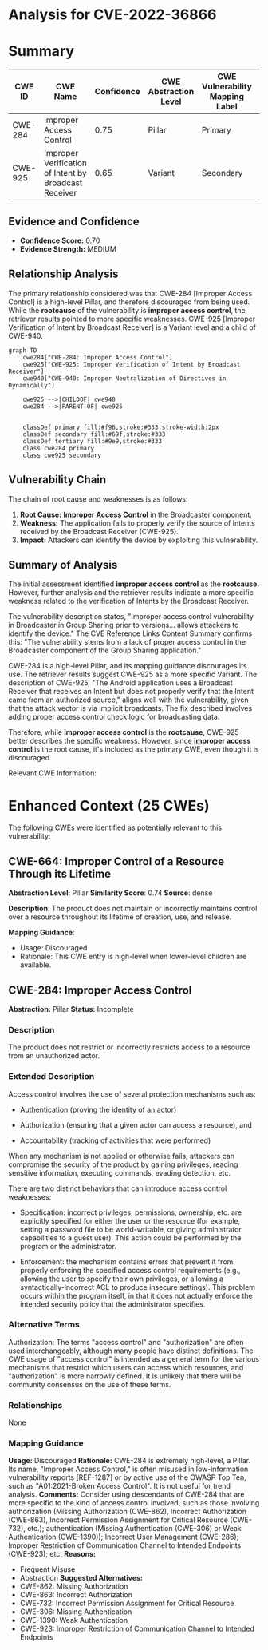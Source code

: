 # Analysis for CVE-2022-36866

# Summary
| CWE ID | CWE Name | Confidence | CWE Abstraction Level | CWE Vulnerability Mapping Label | CWE-Vulnerability Mapping Notes |
|---|---|---|---|---|---|
| CWE-284 | Improper Access Control | 0.75 | Pillar | Primary | Discouraged |
| CWE-925 | Improper Verification of Intent by Broadcast Receiver | 0.65 | Variant | Secondary | Allowed |

## Evidence and Confidence

*   **Confidence Score:** 0.70
*   **Evidence Strength:** MEDIUM

## Relationship Analysis
The primary relationship considered was that CWE-284 [Improper Access Control] is a high-level Pillar, and therefore discouraged from being used. While the **rootcause** of the vulnerability is **improper access control**, the retriever results pointed to more specific weaknesses. CWE-925 [Improper Verification of Intent by Broadcast Receiver] is a Variant level and a child of CWE-940.

```mermaid
graph TD
    cwe284["CWE-284: Improper Access Control"]
    cwe925["CWE-925: Improper Verification of Intent by Broadcast Receiver"]
    cwe940["CWE-940: Improper Neutralization of Directives in Dynamically"]

    cwe925 -->|CHILDOF| cwe940
    cwe284 -->|PARENT OF| cwe925
    

    classDef primary fill:#f96,stroke:#333,stroke-width:2px
    classDef secondary fill:#69f,stroke:#333
    classDef tertiary fill:#9e9,stroke:#333
    class cwe284 primary
    class cwe925 secondary
```

## Vulnerability Chain
The chain of root cause and weaknesses is as follows:
1.  **Root Cause:** **Improper Access Control** in the Broadcaster component.
2.  **Weakness:** The application fails to properly verify the source of Intents received by the Broadcast Receiver (CWE-925).
3.  **Impact:** Attackers can identify the device by exploiting this vulnerability.

## Summary of Analysis
The initial assessment identified **improper access control** as the **rootcause**. However, further analysis and the retriever results indicate a more specific weakness related to the verification of Intents by the Broadcast Receiver.

The vulnerability description states, "Improper access control vulnerability in Broadcaster in Group Sharing prior to versions... allows attackers to identify the device." The CVE Reference Links Content Summary confirms this: "The vulnerability stems from a lack of proper access control in the Broadcaster component of the Group Sharing application."

CWE-284 is a high-level Pillar, and its mapping guidance discourages its use. The retriever results suggest CWE-925 as a more specific Variant. The description of CWE-925, "The Android application uses a Broadcast Receiver that receives an Intent but does not properly verify that the Intent came from an authorized source," aligns well with the vulnerability, given that the attack vector is via implicit broadcasts. The fix described involves adding proper access control check logic for broadcasting data.

Therefore, while **improper access control** is the **rootcause**, CWE-925 better describes the specific weakness. However, since **improper access control** is the root cause, it's included as the primary CWE, even though it is discouraged.

Relevant CWE Information:

# Enhanced Context (25 CWEs)
The following CWEs were identified as potentially relevant to this vulnerability:

## CWE-664: Improper Control of a Resource Through its Lifetime
**Abstraction Level**: Pillar
**Similarity Score**: 0.74
**Source**: dense

**Description**:
The product does not maintain or incorrectly maintains control over a resource throughout its lifetime of creation, use, and release.

**Mapping Guidance**:
- Usage: Discouraged
- Rationale: This CWE entry is high-level when lower-level children are available.

## CWE-284: Improper Access Control
**Abstraction:** Pillar
**Status:** Incomplete

### Description
The product does not restrict or incorrectly restricts access to a resource from an unauthorized actor.

### Extended Description
Access control involves the use of several protection mechanisms such as:

  - Authentication (proving the identity of an actor)

  - Authorization (ensuring that a given actor can access a resource), and

  - Accountability (tracking of activities that were performed)

When any mechanism is not applied or otherwise fails, attackers can compromise the security of the product by gaining privileges, reading sensitive information, executing commands, evading detection, etc.

There are two distinct behaviors that can introduce access control weaknesses:

  - Specification: incorrect privileges, permissions, ownership, etc. are explicitly specified for either the user or the resource (for example, setting a password file to be world-writable, or giving administrator capabilities to a guest user). This action could be performed by the program or the administrator.

  - Enforcement: the mechanism contains errors that prevent it from properly enforcing the specified access control requirements (e.g., allowing the user to specify their own privileges, or allowing a syntactically-incorrect ACL to produce insecure settings). This problem occurs within the program itself, in that it does not actually enforce the intended security policy that the administrator specifies.

### Alternative Terms
Authorization: The terms "access control" and "authorization" are often used interchangeably, although many people have distinct definitions. The CWE usage of "access control" is intended as a general term for the various mechanisms that restrict which users can access which resources, and "authorization" is more narrowly defined. It is unlikely that there will be community consensus on the use of these terms.

### Relationships
None

### Mapping Guidance
**Usage:** Discouraged
**Rationale:** CWE-284 is extremely high-level, a Pillar. Its name, "Improper Access Control," is often misused in low-information vulnerability reports [REF-1287] or by active use of the OWASP Top Ten, such as "A01:2021-Broken Access Control". It is not useful for trend analysis.
**Comments:** Consider using descendants of CWE-284 that are more specific to the kind of access control involved, such as those involving authorization (Missing Authorization (CWE-862), Incorrect Authorization (CWE-863), Incorrect Permission Assignment for Critical Resource (CWE-732), etc.); authentication (Missing Authentication (CWE-306) or Weak Authentication (CWE-1390)); Incorrect User Management (CWE-286); Improper Restriction of Communication Channel to Intended Endpoints (CWE-923); etc.
**Reasons:**
- Frequent Misuse
- Abstraction
**Suggested Alternatives:**
- CWE-862: Missing Authorization
- CWE-863: Incorrect Authorization
- CWE-732: Incorrect Permission Assignment for Critical Resource
- CWE-306: Missing Authentication
- CWE-1390: Weak Authentication
- CWE-923: Improper Restriction of Communication Channel to Intended Endpoints
